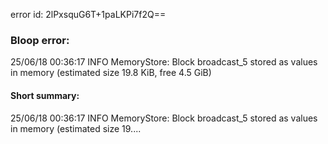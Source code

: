 error id: 2lPxsquG6T+1paLKPi7f2Q==
### Bloop error:

25/06/18 00:36:17 INFO MemoryStore: Block broadcast_5 stored as values in memory (estimated size 19.8 KiB, free 4.5 GiB)
#### Short summary: 

25/06/18 00:36:17 INFO MemoryStore: Block broadcast_5 stored as values in memory (estimated size 19....